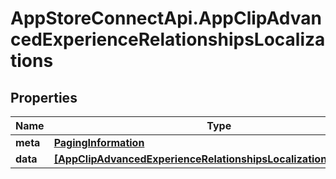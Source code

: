 # AppStoreConnectApi.AppClipAdvancedExperienceRelationshipsLocalizations

## Properties

Name | Type | Description | Notes
------------ | ------------- | ------------- | -------------
**meta** | [**PagingInformation**](PagingInformation.md) |  | [optional] 
**data** | [**[AppClipAdvancedExperienceRelationshipsLocalizationsDataInner]**](AppClipAdvancedExperienceRelationshipsLocalizationsDataInner.md) |  | [optional] 


